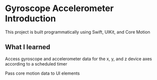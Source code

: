 # Gyroscope Accelerometer Introduction

This project is built programmatically using Swift, UIKit, and Core Motion

## What I learned 

Access gyroscope and accelerometer data for the x, y, and z device axes according to a scheduled timer 

Pass core motion data to UI elements
